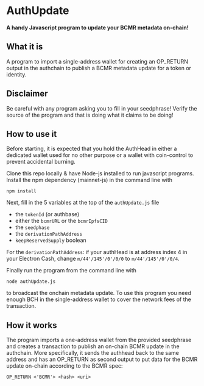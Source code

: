 # AuthUpdate

**A handy Javascript program to update your BCMR metadata on-chain!**

## What it is

A program to import a single-address wallet for creating an OP_RETURN output in the authchain to publish a BCMR metadata update for a token or identity. 

## Disclaimer

Be careful with any program asking you to fill in your seedphrase!
Verify the source of the program and that is doing what it claims to be doing!

## How to use it

Before starting, it is expected that you hold the AuthHead in either a dedicated wallet used for no other purpose or a wallet with coin-control to prevent accidental burning.

Clone this repo locally & have Node-js installed to run javascript programs.
Install the npm dependency (mainnet-js) in the command line with

```
npm install
```

Next, fill in the 5 variables at the top of the `authUpdate.js` file
- the `tokenId` (or authbase)
- either the `bcmrURL` or the `bcmrIpfsCID`
- the `seedphase` 
- the `derivationPathAddress`
- `keepReservedSupply` boolean

For the `derivationPathAddress`: if your authHead is at address index 4 in your Electron Cash, change `m/44'/145'/0'/0/0` to `m/44'/145'/0'/0/4`.

Finally run the program from the command line with
```
node authUpdate.js
```

to broadcast the onchain metadata update.
To use this program you need enough BCH in the single-address wallet to cover the network fees of the transaction.

## How it works

The program imports a one-address wallet from the provided seedphrase and creates a transaction to publish an on-chain BCMR update in the authchain. More specifically, it sends the authhead back to the same address and has an OP_RETURN as second output to put data for the BCMR update on-chain according to the BCMR spec:
```
OP_RETURN <'BCMR'> <hash> <uri>
```